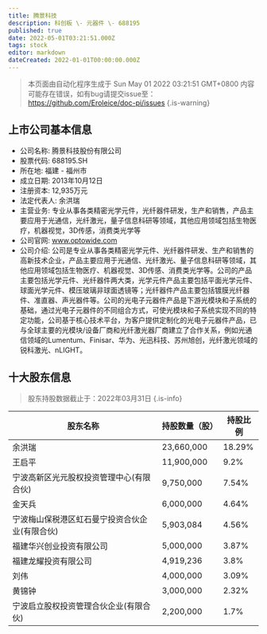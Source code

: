 ```yaml
---
title: 腾景科技
description: 科创板 \- 元器件 \- 688195
published: true
date: 2022-05-01T03:21:51.000Z
tags: stock
editor: markdown
dateCreated: 2022-01-01T00:00:00.000Z
---
```


> 本页面由自动化程序生成于 Sun May 01 2022 03:21:51 GMT+0800
> 内容可能存在错误，如有bug请提交issue至：https://github.com/Eroleice/doc-pi/issues
{.is-warning}

## 上市公司基本信息
- 公司名称: 腾景科技股份有限公司
- 股票代码: 688195.SH
- 所在地: 福建 - 福州市
- 成立日期: 2013年10月12日
- 注册资本: 12,935万元
- 法定代表人: 余洪瑞
- 主营业务: 专业从事各类精密光学元件，光纤器件研发，生产和销售，产品主要应用于光通信，光纤激光，量子信息科研等领域，其他应用领域包括生物医疗，机器视觉，3D传感，消费类光学等
- 公司官网: www.optowide.com
- 公司介绍: 公司是专业从事各类精密光学元件、光纤器件研发、生产和销售的高新技术企业，产品主要应用于光通信、光纤激光、量子信息科研等领域，其他应用领域包括生物医疗、机器视觉、3D传感、消费类光学等。公司的产品主要包括光学元件、光纤器件两大类，光学元件产品主要包括平面光学元件、球面光学元件、模压玻璃非球面透镜等；光纤器件产品主要包括镀膜光纤器件、准直器、声光器件等。公司的光电子元器件产品是下游光模块和子系统的基础，通过光电子元器件的不同组合方式，可使光模块和子系统实现不同的特定功能，公司基于核心技术平台，为客户提供定制化的光电子元器件产品，已与全球主要的光模块/设备厂商和光纤激光器厂商建立了合作关系，例如光通信领域的Lumentum、Finisar、华为、光迅科技、苏州旭创，光纤激光领域的锐科激光、nLIGHT。


## 十大股东信息
> 股东持股数据截止于：2022年03月31日
{.is-info}

| 股东名称 | 持股数量（股） | 持股比例 |
| --- | --- | --- |
| 余洪瑞 | 23,660,000 | 18.29% |
| 王启平 | 11,900,000 | 9.2% |
| 宁波高新区光元股权投资管理中心(有限合伙) | 9,750,000 | 7.54% |
| 金天兵 | 6,000,000 | 4.64% |
| 宁波梅山保税港区虹石曼宁投资合伙企业(有限合伙) | 5,903,084 | 4.56% |
| 福建华兴创业投资有限公司 | 5,000,000 | 3.87% |
| 福建龙耀投资有限公司 | 4,919,236 | 3.8% |
| 刘伟 | 4,000,000 | 3.09% |
| 黄锦钟 | 3,000,000 | 2.32% |
| 宁波启立股权投资管理合伙企业(有限合伙) | 2,200,000 | 1.7% |




